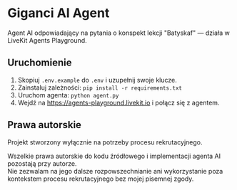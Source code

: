# Giganci AI Agent

Agent AI odpowiadający na pytania o konspekt lekcji "Batyskaf" — działa w LiveKit Agents Playground.

## Uruchomienie

1. Skopiuj `.env.example` do `.env` i uzupełnij swoje klucze.
2. Zainstaluj zależności:
`pip install -r requirements.txt`
3. Uruchom agenta:
`python agent.py`
4. Wejdź na https://agents-playground.livekit.io i połącz się z agentem.

## Prawa autorskie

Projekt stworzony wyłącznie na potrzeby procesu rekrutacyjnego.

Wszelkie prawa autorskie do kodu źródłowego i implementacji agenta AI pozostają przy autorze.  
Nie zezwalam na jego dalsze rozpowszechnianie ani wykorzystanie poza kontekstem procesu rekrutacyjnego bez mojej pisemnej zgody.
